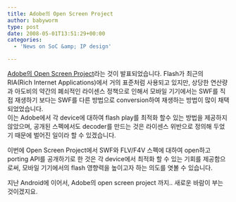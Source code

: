 ```yaml
---
title: Adobe의 Open Screen Project
author: babyworm
type: post
date: 2008-05-01T13:51:29+00:00
categories:
  - 'News on SoC &amp; IP design'

---
```

<A href="http://www.adobe.com/openscreenproject/" target=_blank>Adobe의 Open Screen Project</A>라는 것이 발표되었습니다. Flash가 최근의 RIA(Rich Internet Applications)에서 거의 표준처럼 사용되고 있지만, 상당한 연산량과 아도비의 약간의 폐쇠적인 라이센스 정책으로 인해서 모바일 기기에서는 SWF를 직접 재생하기 보다는 SWF를 다른 방법으로 conversion하여 재생하는 방법이 많이 채택되었었습니다.  
이는 Adobe에서 각 device에 대하여 flash play를 최적화 할수 있는 방법을 제공하지 않았으며, 공개된 스펙에서도 decoder를 만드는 것은 라이센스 위반으로 정의해 두었기 때문에 벌어진 일이라 할 수 있겠습니다.  
  
이번에 Open Screen Project에서 SWF와 FLV/F4V 스펙에 대하여 open하고 porting API를 공개하기로 한 것은 각 device에서 최적화 할 수 있는 기회를 제공함으로써, 모바일 기기에서의 flash 영향력을 높이고자 하는 의도를 엿볼 수 있습니다.  
  
지난 Android에 이어서, Adobe의 open screen project 까지.. 새로운 바람이 부는 것이겠지요.